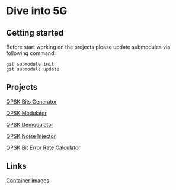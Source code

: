 # Dive into 5G

## Getting started

Before start working on the projects please update submodules via following command.
```
git submodule init
git submodule update
```

## Projects

[QPSK Bits Generator](/qpsk-bits-generator/README.md)

[QPSK Modulator](/qpsk-modulator/README.md)

[QPSK Demodulator](/qpsk-demodulator/README.md)

[QPSK Noise Injector](/qpsk-noise-injector/README.md)

[QPSK Bit Error Rate Calculator](/qpsk-ber-calculator/README.md)

## Links

[Container images](https://hub.docker.com/u/addword?page=1&search=dive-into-5g)
